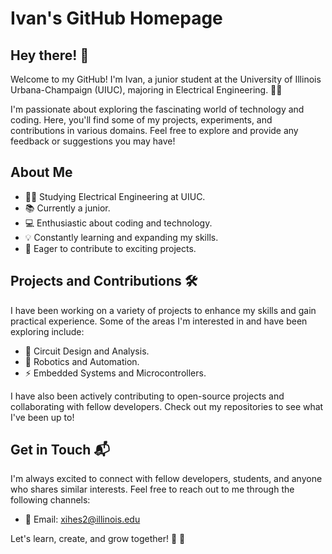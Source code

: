 # Ivan's GitHub Homepage

## Hey there! :wave:

Welcome to my GitHub! I'm Ivan, a junior student at the University of Illinois Urbana-Champaign (UIUC), majoring in Electrical Engineering. :man_student:

I'm passionate about exploring the fascinating world of technology and coding. Here, you'll find some of my projects, experiments, and contributions in various domains. Feel free to explore and provide any feedback or suggestions you may have!

## About Me

- :man_student: Studying Electrical Engineering at UIUC.
- :books: Currently a junior.
- :computer: Enthusiastic about coding and technology.
- :bulb: Constantly learning and expanding my skills.
- :rocket: Eager to contribute to exciting projects.

## Projects and Contributions :hammer_and_wrench:

I have been working on a variety of projects to enhance my skills and gain practical experience. Some of the areas I'm interested in and have been exploring include:

- :electric_plug: Circuit Design and Analysis.
- :robot: Robotics and Automation.
- :zap: Embedded Systems and Microcontrollers.

I have also been actively contributing to open-source projects and collaborating with fellow developers. Check out my repositories to see what I've been up to!

## Get in Touch :mailbox_with_mail:

I'm always excited to connect with fellow developers, students, and anyone who shares similar interests. Feel free to reach out to me through the following channels:

- :e-mail: Email: [xihes2@illinois.edu](mailto:xihes2@illinois.edu)

Let's learn, create, and grow together! :rocket: :tada:
